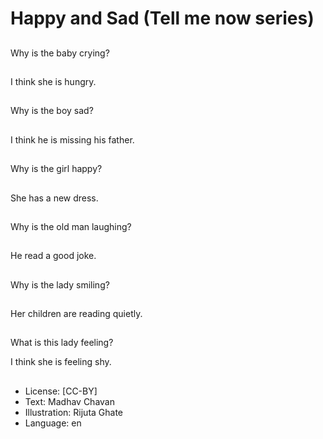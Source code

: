 # Happy and Sad (Tell me now series)

##
Why is the baby crying?

##
I think she is hungry.

##
Why is the boy sad?

##
I think he is missing his father.

##
Why is the girl happy?

##
She has a new dress.

##
Why is the old man laughing?

##
He read a good joke.

##
Why is the lady smiling?

##
Her children are reading quietly.

##
What is this lady feeling?

I think she is feeling shy.

##
* License: [CC-BY]
* Text: Madhav Chavan
* Illustration: Rijuta Ghate
* Language: en
